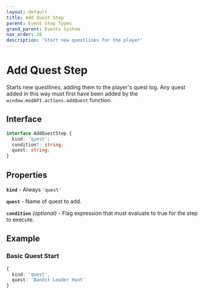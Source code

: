 ```yaml
---
layout: default
title: Add Quest Step
parent: Event Step Types
grand_parent: Events System
nav_order: 28
description: 'Start new questlines for the player'
---
```


# Add Quest Step

Starts new questlines, adding them to the player's quest log. Any quest added in this way must first have been added by the `window.modAPI.actions.addQuest` function.

## Interface

```typescript
interface AddQuestStep {
  kind: 'quest';
  condition?: string;
  quest: string;
}
```

## Properties

**`kind`** - Always `'quest'`

**`quest`** - Name of quest to add.

**`condition`** _(optional)_ - Flag expression that must evaluate to true for the step to execute.

## Example

### Basic Quest Start

```typescript
{
  kind: 'quest',
  quest: 'Bandit Leader Hunt'
}
```
